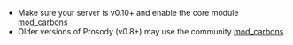 * Make sure your server is v0.10+ and enable the core module [mod\_carbons](https://modules.prosody.im/mod_carbons)
* Older versions of Prosody (v0.8+) may use the community [mod\_carbons](https://modules.prosody.im/mod_carbons.html)
